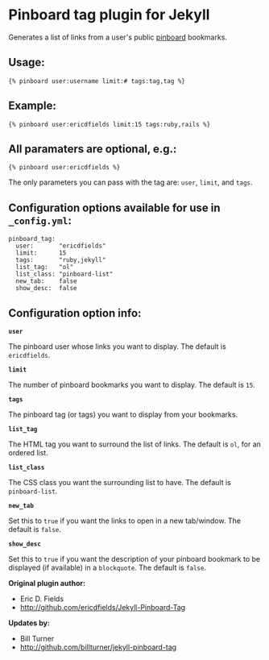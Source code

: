 # Pinboard tag plugin for Jekyll

Generates a list of links from a user's public [pinboard](http://pinboard.in/) bookmarks.

## Usage:

    {% pinboard user:username limit:# tags:tag,tag %}

## Example:

    {% pinboard user:ericdfields limit:15 tags:ruby,rails %}

## All paramaters are optional, e.g.:

    {% pinboard user:ericdfields %}

The only parameters you can pass with the tag are: `user`, `limit`, and `tags`.

## Configuration options available for use in `_config.yml`:

    pinboard_tag:
      user:       "ericdfields"
      limit:      15
      tags:       "ruby,jekyll"
      list_tag:   "ol"
      list_class: "pinboard-list"
      new_tab:    false
      show_desc:  false

## Configuration option info:

**`user`**

The pinboard user whose links you want to display. The default is `ericdfields`.

**`limit`**

The number of pinboard bookmarks you want to display. The default is `15`.

**`tags`**

The pinboard tag (or tags) you want to display from your bookmarks.

**`list_tag`**

The HTML tag you want to surround the list of links. The default is `ol`, for an ordered list.

**`list_class`**

The CSS class you want the surrounding list to have. The default is `pinboard-list`.

**`new_tab`**

Set this to `true` if you want the links to open in a new tab/window. The default is `false`.

**`show_desc`**

Set this to `true` if you want the description of your pinboard bookmark to be displayed (if available) in a `blockquote`. The default is `false`.

**Original plugin author:**

* Eric D. Fields
* http://github.com/ericdfields/Jekyll-Pinboard-Tag

**Updates by:**

* Bill Turner
* http://github.com/billturner/jekyll-pinboard-tag
